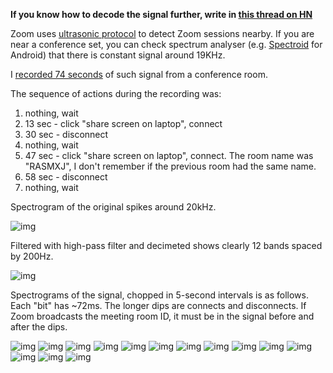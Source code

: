 **If you know how to decode the signal further, write in [this thread on HN][ref_hn]**

Zoom uses [ultrasonic protocol][ref_zoom] to detect Zoom sessions nearby. If
you are near a conference set, you can check spectrum analyser (e.g.
[Spectroid][ref_spectroid] for Android) that there is constant signal around 19KHz.

I [recorded 74 seconds][ref_wav] of such signal from a conference room.

The sequence of actions during the recording was:

1. nothing, wait
1. 13 sec - click "share screen on laptop", connect
1. 30 sec - disconnect
1. nothing, wait
1. 47 sec - click "share screen on laptop", connect. The room name was "RASMXJ", I don't
remember if the previous room had the same name. 
1. 58 sec - disconnect
1. nothing, wait

Spectrogram of the original spikes around 20kHz.

![img](figs/fft_original.png)

Filtered with high-pass filter and decimeted shows clearly 12 bands spaced by 200Hz.

![img](figs/fft_decimated.png)

Spectrograms of the signal, chopped in 5-second intervals is as follows. Each
"bit" has ~72ms. The longer dips are connects and disconnects. If Zoom
broadcasts the meeting room ID, it must be in the signal before and after the
dips.

![img](figs/spectro_1.png)
![img](figs/spectro_2.png)
![img](figs/spectro_3.png)
![img](figs/spectro_4.png)
![img](figs/spectro_5.png)
![img](figs/spectro_6.png)
![img](figs/spectro_7.png)
![img](figs/spectro_8.png)
![img](figs/spectro_9.png)
![img](figs/spectro_10.png)
![img](figs/spectro_11.png)
![img](figs/spectro_12.png)
![img](figs/spectro_13.png)
![img](figs/spectro_14.png)

[ref_spectroid]:https://play.google.com/store/apps/details?id=org.intoorbit.spectrum&hl=en&gl=US
[ref_zoom]:https://support.zoom.us/hc/en-us/articles/214629303-Direct-sharing-in-Zoom-Rooms
[ref_wav]:./zoom_RASMXJ_20khz_2share.wav
[ref_hn]:https://news.ycombinator.com/item?id=28571200

